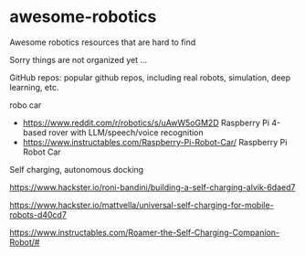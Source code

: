 # awesome-robotics
Awesome robotics resources that are hard to find 

Sorry things are not organized yet …

GitHub repos: popular github repos, including real robots, simulation, deep learning, etc.


robo car
- https://www.reddit.com/r/robotics/s/uAwW5oGM2D
Raspberry Pi 4-based rover with LLM/speech/voice recognition
- https://www.instructables.com/Raspberry-Pi-Robot-Car/
Raspberry Pi Robot Car




Self charging, autonomous docking

https://www.hackster.io/roni-bandini/building-a-self-charging-alvik-6daed7

https://www.hackster.io/mattvella/universal-self-charging-for-mobile-robots-d40cd7

https://www.instructables.com/Roamer-the-Self-Charging-Companion-Robot/#
